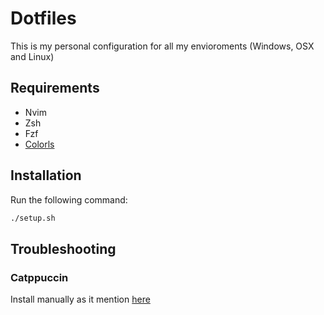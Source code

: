 # Dotfiles
This is my personal configuration for all my envioroments (Windows, OSX and Linux)

## Requirements
- Nvim
- Zsh
- Fzf
- [Colorls](https://github.com/athityakumar/colorls?tab=readme-ov-file#installation)

## Installation
Run the following command:

```bash
./setup.sh
```

## Troubleshooting

### Catppuccin
Install manually as it mention [here](https://github.com/catppuccin/tmux?tab=readme-ov-file#manual-recommended)


